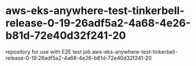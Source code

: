 # aws-eks-anywhere-test-tinkerbell-release-0-19-26adf5a2-4a68-4e26-b81d-72e40d32f241-20
repository for use with E2E test job aws-eks-anywhere-test-tinkerbell-release-0-19:26adf5a2-4a68-4e26-b81d-72e40d32f241-20
